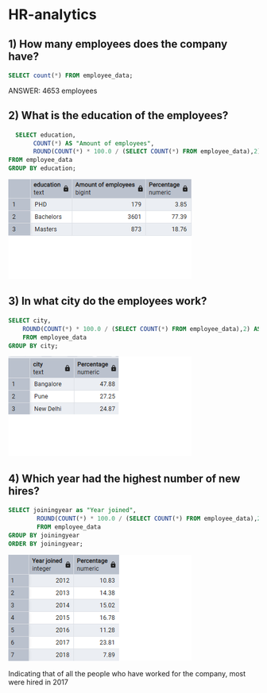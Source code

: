 # HR-analytics

## 1) How many employees does the company have?
``` sql
SELECT count(*) FROM employee_data;
```
ANSWER: 4653 employees

## 2) What is the education of the employees?
``` sql
  SELECT education, 
	   COUNT(*) AS "Amount of employees",
       ROUND(COUNT(*) * 100.0 / (SELECT COUNT(*) FROM employee_data),2) AS "Percentage"
FROM employee_data
GROUP BY education;
```
![Education_of_employees](Images/education_employees.png)

## 3) In what city do the employees work?
``` sql
SELECT city,
	ROUND(COUNT(*) * 100.0 / (SELECT COUNT(*) FROM employee_data),2) AS "Percentage"
	FROM employee_data
GROUP BY city;
```
![Employee_city](Images/employee_city.png)

## 4) Which year had the highest number of new hires?

``` sql
SELECT joiningyear as "Year joined",
		ROUND(COUNT(*) * 100.0 / (SELECT COUNT(*) FROM employee_data),2) AS "Percentage"
		FROM employee_data
GROUP BY joiningyear
ORDER BY joiningyear;
```
![hires_year](Images/hires_year.png)

Indicating that of all the people who have worked for the company, most were hired in 2017













